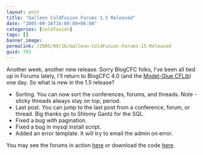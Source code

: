 ```yaml
---
layout: post
title: "Galleon ColdFusion Forums 1.5 Released"
date: "2005-09-16T16:09:00+06:00"
categories: [coldfusion]
tags: []
banner_image: 
permalink: /2005/09/16/Galleon-ColdFusion-Forums-15-Released
guid: 783
---
```


Another week, another new release. Sorry BlogCFC folks, I've been all tied up in Forums lately, I'll return to BlogCFC 4.0 (and the <a href="http://mg.cflib.org">Model-Glue CFLib</a>) one day. So what is new in the 1.5 release?

<ul>
<li>Sorting. You can now sort the conferences, forums, and threads. Note - sticky threads always stay on top, period.
<li>Last post. You can jump to the last post from a conference, forum, or thread. Big thanks go to Shlomy Gantz for the SQL.
<li>Fixed a bug with pagination. 
<li>Fixed a bug in mysql install script.
<li>Added an error template. It will try to email the admin on error.
</ul>

You may see the forums in action <a href="http://ray.camdenfamily.com/forums">here</a> or download the code <a href="http://ray.camdenfamily.com/downloads/forums.zip">here</a>.